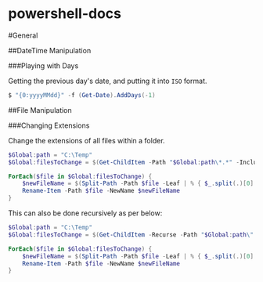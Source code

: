 powershell-docs
===============

#General

##DateTime Manipulation

###Playing with Days

Getting the previous day's date, and putting it into `ISO` format.

```powershell
$ "{0:yyyyMMdd}" -f (Get-Date).AddDays(-1)
```
##File Manipulation

###Changing Extensions

Change the extensions of all files within a folder.
```powershell
$Global:path = "C:\Temp"
$Global:filesToChange = $(Get-ChildItem -Path "$Global:path\*.*" -Include *.txt)

ForEach($file in $Global:filesToChange) {
    $newFileName = $(Split-Path -Path $file -Leaf | % { $_.split(.)[0] } | % { "$_.csv" }
    Rename-Item -Path $file -NewName $newFileName
}
```

This can also be done recursively as per below:

```powershell
$Global:path = "C:\Temp"
$Global:filesToChange = $(Get-ChildItem -Recurse -Path "$Global:path\" -Include *.txt)

ForEach($file in $Global:filesToChange) {
    $newFileName = $(Split-Path -Path $file -Leaf | % { $_.split(.)[0] } | % { "$_.csv" }
    Rename-Item -Path $file -NewName $newFileName
}
```
